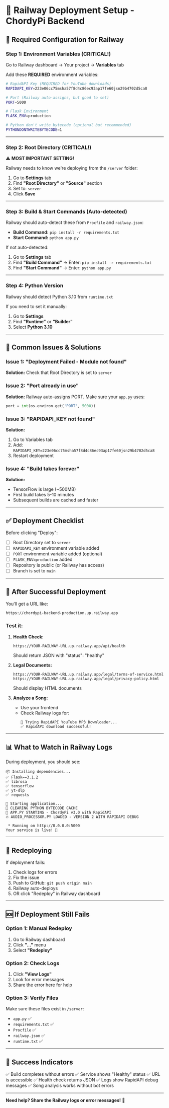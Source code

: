# 🚂 Railway Deployment Setup - ChordyPi Backend

## 🔧 Required Configuration for Railway

### Step 1: Environment Variables (CRITICAL!)

Go to Railway dashboard → Your project → **Variables** tab

Add these **REQUIRED** environment variables:

```bash
# RapidAPI Key (REQUIRED for YouTube downloads)
RAPIDAPI_KEY=223e06cc75msha57f8d4c86ec93ap17fe60jsn29b4702d5ca8

# Port (Railway auto-assigns, but good to set)
PORT=5000

# Flask Environment
FLASK_ENV=production

# Python don't write bytecode (optional but recommended)
PYTHONDONTWRITEBYTECODE=1
```

---

### Step 2: Root Directory (CRITICAL!)

⚠️ **MOST IMPORTANT SETTING!**

Railway needs to know we're deploying from the `/server` folder:

1. Go to **Settings** tab
2. Find **"Root Directory"** or **"Source"** section
3. Set to: `server`
4. Click **Save**

---

### Step 3: Build & Start Commands (Auto-detected)

Railway should auto-detect these from `Procfile` and `railway.json`:

- **Build Command:** `pip install -r requirements.txt`
- **Start Command:** `python app.py`

If not auto-detected:
1. Go to **Settings** tab
2. Find **"Build Command"** → Enter: `pip install -r requirements.txt`
3. Find **"Start Command"** → Enter: `python app.py`

---

### Step 4: Python Version

Railway should detect Python 3.10 from `runtime.txt`

If you need to set it manually:
1. Go to **Settings**
2. Find **"Runtime"** or **"Builder"**
3. Select **Python 3.10**

---

## 🚨 Common Issues & Solutions

### Issue 1: "Deployment Failed - Module not found"
**Solution:** Check that Root Directory is set to `server`

### Issue 2: "Port already in use"
**Solution:** Railway auto-assigns PORT. Make sure your `app.py` uses:
```python
port = int(os.environ.get('PORT', 5000))
```

### Issue 3: "RAPIDAPI_KEY not found"
**Solution:** 
1. Go to Variables tab
2. Add: `RAPIDAPI_KEY=223e06cc75msha57f8d4c86ec93ap17fe60jsn29b4702d5ca8`
3. Restart deployment

### Issue 4: "Build takes forever"
**Solution:** 
- TensorFlow is large (~500MB)
- First build takes 5-10 minutes
- Subsequent builds are cached and faster

---

## ✅ Deployment Checklist

Before clicking "Deploy":

- [ ] Root Directory set to `server`
- [ ] `RAPIDAPI_KEY` environment variable added
- [ ] `PORT` environment variable added (optional)
- [ ] `FLASK_ENV=production` added
- [ ] Repository is public (or Railway has access)
- [ ] Branch is set to `main`

---

## 🎯 After Successful Deployment

You'll get a URL like:
```
https://chordypi-backend-production.up.railway.app
```

### Test it:

1. **Health Check:**
   ```
   https://YOUR-RAILWAY-URL.up.railway.app/api/health
   ```
   Should return JSON with "status": "healthy"

2. **Legal Documents:**
   ```
   https://YOUR-RAILWAY-URL.up.railway.app/legal/terms-of-service.html
   https://YOUR-RAILWAY-URL.up.railway.app/legal/privacy-policy.html
   ```
   Should display HTML documents

3. **Analyze a Song:**
   - Use your frontend
   - Check Railway logs for:
     ```
     🚀 Trying RapidAPI YouTube MP3 Downloader...
     ✅ RapidAPI download successful!
     ```

---

## 📊 What to Watch in Railway Logs

During deployment, you should see:

```
📦 Installing dependencies...
✅ Flask==3.1.2
✅ librosa
✅ tensorflow
✅ yt-dlp
✅ requests

🚀 Starting application...
🧹 CLEARING PYTHON BYTECODE CACHE
🚀 APP.PY STARTING - ChordyPi v3.0 with RapidAPI
🔥 AUDIO_PROCESSOR.PY LOADED - VERSION 2 WITH RAPIDAPI DEBUG

 * Running on http://0.0.0.0:5000
Your service is live! 🎉
```

---

## 🔄 Redeploying

If deployment fails:

1. Check logs for errors
2. Fix the issue
3. Push to GitHub: `git push origin main`
4. Railway auto-deploys
5. OR click "Redeploy" in Railway dashboard

---

## 🆘 If Deployment Still Fails

### Option 1: Manual Redeploy
1. Go to Railway dashboard
2. Click **"..."** menu
3. Select **"Redeploy"**

### Option 2: Check Logs
1. Click **"View Logs"**
2. Look for error messages
3. Share the error here for help

### Option 3: Verify Files
Make sure these files exist in `/server`:
- `app.py` ✅
- `requirements.txt` ✅
- `Procfile` ✅
- `railway.json` ✅
- `runtime.txt` ✅

---

## 🎊 Success Indicators

✅ Build completes without errors
✅ Service shows "Healthy" status
✅ URL is accessible
✅ Health check returns JSON
✅ Logs show RapidAPI debug messages
✅ Song analysis works without bot errors

---

**Need help? Share the Railway logs or error messages!** 🚀
